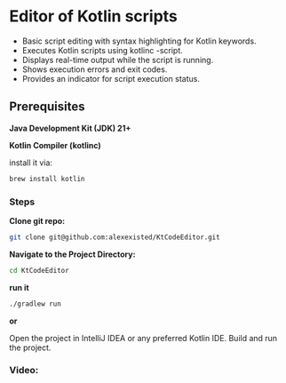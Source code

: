 # Editor of Kotlin scripts
- Basic script editing with syntax highlighting for Kotlin keywords.
- Executes Kotlin scripts using kotlinc -script.
- Displays real-time output while the script is running.
- Shows execution errors and exit codes.
- Provides an indicator for script execution status.

## Prerequisites

**Java Development Kit (JDK) 21+**

**Kotlin Compiler (kotlinc)**

install it via:
~~~bash
brew install kotlin
~~~

### Steps

**Clone git repo:**
~~~bash
git clone git@github.com:alexexisted/KtCodeEditor.git
~~~

**Navigate to the Project Directory:**
~~~bash
cd KtCodeEditor
~~~

**run it**
~~~bash
./gradlew run
~~~

**or**

Open the project in IntelliJ IDEA or any preferred Kotlin IDE.
Build and run the project.

### Video:
